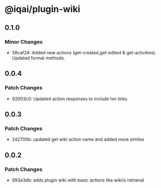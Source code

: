 # @iqai/plugin-wiki

## 0.1.0

### Minor Changes

- 58caf24: Added new actions (get-created,get-edited & get-activities). Updated format methods.

## 0.0.4

### Patch Changes

- 92003c0: Updated action responses to include txn links

## 0.0.3

### Patch Changes

- 2d2700b: updated get wiki action name and added more similes

## 0.0.2

### Patch Changes

- 993a3db: adds plugin wiki with basic actions like wiki/s retrieval
